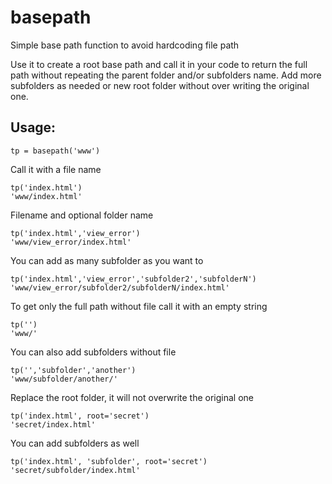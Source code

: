 # basepath
Simple base path function to avoid hardcoding file path

Use it to create a root base path and call it in your code to return the full path
without repeating the parent folder and/or subfolders name.
Add more subfolders as needed or new root folder without over writing the original one.

## Usage:
```
tp = basepath('www')
```

Call it with a file name
```
tp('index.html')
'www/index.html'
```

Filename and optional folder name
```
tp('index.html','view_error')
'www/view_error/index.html'
```

You can add as many subfolder as you want to
```
tp('index.html','view_error','subfolder2','subfolderN')
'www/view_error/subfolder2/subfolderN/index.html'
```

To get only the full path without file call it with an empty string
```
tp('')
'www/'
```

You can also add subfolders without file
```
tp('','subfolder','another')
'www/subfolder/another/'
```

Replace the root folder, it will not overwrite the original one
```
tp('index.html', root='secret')
'secret/index.html'
```

You can add subfolders as well
```
tp('index.html', 'subfolder', root='secret')
'secret/subfolder/index.html'
```
